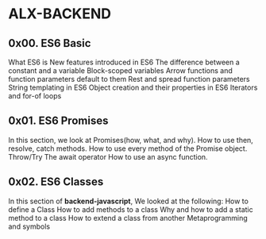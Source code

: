 # ALX-BACKEND

## 0x00. ES6 Basic

What ES6 is New features introduced in ES6 The difference between a constant and a variable Block-scoped variables Arrow functions and function parameters default to them Rest and spread function parameters String templating in ES6 Object creation and their properties in ES6 Iterators and for-of loops

## 0x01. ES6 Promises

In this section, we look at Promises(how, what, and why).
How to use then, resolve, catch methods.
How to use every method of the Promise object.
Throw/Try
The await operator
How to use an async function.

## 0x02. ES6 Classes

In this section of **backend-javascript**, We looked at the following:
How to define a Class
How to add methods to a class
Why and how to add a static method to a class
How to extend a class from another
Metaprogramming and symbols
